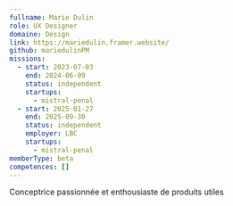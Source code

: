 ```yaml
---
fullname: Marie Dulin
role: UX Designer
domaine: Design
link: https://mariedulin.framer.website/
github: mariedulinPM
missions:
  - start: 2023-07-03
    end: 2024-06-09
    status: independent
    startups:
      - mistral-penal
  - start: 2025-01-27
    end: 2025-09-30
    status: independent
    employer: LBC
    startups:
      - mistral-penal
memberType: beta
competences: []
---
```

Conceptrice passionnée et enthousiaste de produits utiles
